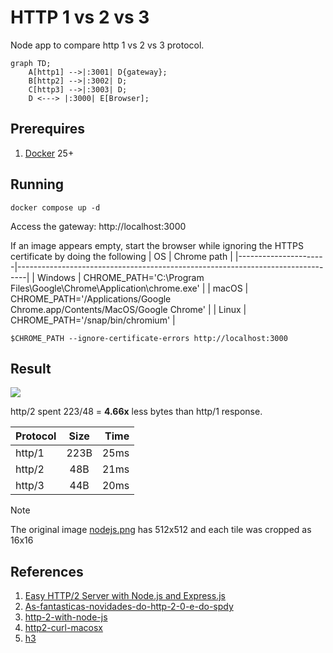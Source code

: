 # HTTP 1 vs 2 vs 3

Node app to compare http 1 vs 2 vs 3 protocol.

```mermaid
graph TD;
    A[http1] -->|:3001| D{gateway};
    B[http2] -->|:3002| D;
    C[http3] -->|:3003| D;
    D <---> |:3000| E[Browser];
```


## Prerequires

1. [Docker](https://www.docker.com) 25+

## Running

```shell
docker compose up -d
```
Access the gateway: http://localhost:3000

If an image appears empty, start the browser while ignoring the HTTPS certificate by doing the following
| OS                   | Chrome path                                                                    |
|----------------------|--------------------------------------------------------------------------------|
| Windows              | CHROME_PATH='C:\Program Files\Google\Chrome\Application\chrome.exe'            |
| macOS                | CHROME_PATH='/Applications/Google Chrome.app/Contents/MacOS/Google Chrome'     |
| Linux                | CHROME_PATH='/snap/bin/chromium'                                               |

```shell
$CHROME_PATH --ignore-certificate-errors http://localhost:3000
```


## Result

![](doc/compare.gif)

http/2 spent 223/48 = **4.66x** less bytes than http/1 response.


| Protocol      | Size          | Time  |
| ------------- |:-------------:| -----:|
| http/1        | 223B          | 25ms  |
| http/2        | 48B           | 21ms  |
| http/3        | 44B           | 20ms  |


> [!NOTE]  
> The original image [nodejs.png](img/nodejs.png) has 512x512 and each tile was cropped as 16x16


## References

1. [Easy HTTP/2 Server with Node.js and Express.js](https://webapplog.com/http2-node/)
2. [As-fantasticas-novidades-do-http-2-0-e-do-spdy](http://blog.caelum.com.br/as-fantasticas-novidades-do-http-2-0-e-do-spdy/)
3. [http-2-with-node-js](https://medium.com/@imjacobclark/http-2-with-node-js-85da17322812#.uhmkvr54u)
4. [http2-curl-macosx](https://simonecarletti.com/blog/2016/01/http2-curl-macosx/)
5. [h3](https://github.com/unjs/h3)
